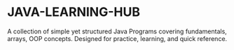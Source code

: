 # JAVA-LEARNING-HUB
A collection of simple yet structured Java Programs covering fundamentals, arrays, OOP concepts. Designed for practice, learning, and quick reference.

